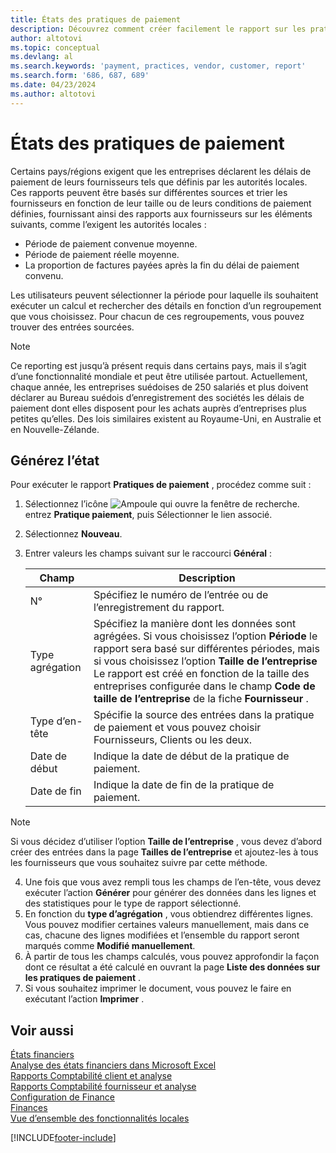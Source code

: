 ```yaml
---
title: États des pratiques de paiement
description: Découvrez comment créer facilement le rapport sur les pratiques de paiement pour les fournisseurs et les clients.
author: altotovi
ms.topic: conceptual
ms.devlang: al
ms.search.keywords: 'payment, practices, vendor, customer, report'
ms.search.form: '686, 687, 689'
ms.date: 04/23/2024
ms.author: altotovi
--- 
```


# États des pratiques de paiement  

Certains pays/régions exigent que les entreprises déclarent les délais de paiement de leurs fournisseurs tels que définis par les autorités locales. Ces rapports peuvent être basés sur différentes sources et trier les fournisseurs en fonction de leur taille ou de leurs conditions de paiement définies, fournissant ainsi des rapports aux fournisseurs sur les éléments suivants, comme l’exigent les autorités locales :  

- Période de paiement convenue moyenne.  
- Période de paiement réelle moyenne.   
- La proportion de factures payées après la fin du délai de paiement convenu. 

Les utilisateurs peuvent sélectionner la période pour laquelle ils souhaitent exécuter un calcul et rechercher des détails en fonction d’un regroupement que vous choisissez. Pour chacun de ces regroupements, vous pouvez trouver des entrées sourcées. 

> [!NOTE]
> Ce reporting est jusqu’à présent requis dans certains pays, mais il s’agit d’une fonctionnalité mondiale et peut être utilisée partout. Actuellement, chaque année, les entreprises suédoises de 250 salariés et plus doivent déclarer au Bureau suédois d’enregistrement des sociétés les délais de paiement dont elles disposent pour les achats auprès d’entreprises plus petites qu’elles. Des lois similaires existent au Royaume-Uni, en Australie et en Nouvelle-Zélande.  

## Générez l’état 

Pour exécuter le rapport **Pratiques de paiement** , procédez comme suit :

1. Sélectionnez l’icône ![Ampoule qui ouvre la fenêtre de recherche.](media/ui-search/search_small.png "Dites-moi ce que vous voulez faire") entrez **Pratique paiement**, puis Sélectionner le lien associé. 
2. Sélectionnez **Nouveau**.
3. Entrer valeurs les champs suivant sur le raccourci **Général** :

   | Champ | Description |
   |---------|-----------------------------------|
   | N° | Spécifiez le numéro de l’entrée ou de l’enregistrement du rapport. |
   | Type agrégation | Spécifiez la manière dont les données sont agrégées. Si vous choisissez l’option **Période** le rapport sera basé sur différentes périodes, mais si vous choisissez l’option **Taille de l’entreprise** Le rapport est créé en fonction de la taille des entreprises configurée dans le champ **Code de taille de l’entreprise** de la fiche **Fournisseur** . |
   | Type d’en-tête | Spécifie la source des entrées dans la pratique de paiement et vous pouvez choisir Fournisseurs, Clients ou les deux. |
   | Date de début | Indique la date de début de la pratique de paiement. |
   | Date de fin | Indique la date de fin de la pratique de paiement. |

> [!NOTE]
> Si vous décidez d’utiliser l’option **Taille de l’entreprise** , vous devez d’abord créer des entrées dans la page **Tailles de l’entreprise** et ajoutez-les à tous les fournisseurs que vous souhaitez suivre par cette méthode.

4. Une fois que vous avez rempli tous les champs de l’en-tête, vous devez exécuter l’action **Générer** pour générer des données dans les lignes et des statistiques pour le type de rapport sélectionné.
5. En fonction du **type d’agrégation** , vous obtiendrez différentes lignes. Vous pouvez modifier certaines valeurs manuellement, mais dans ce cas, chacune des lignes modifiées et l’ensemble du rapport seront marqués comme **Modifié manuellement**.
6. À partir de tous les champs calculés, vous pouvez approfondir la façon dont ce résultat a été calculé en ouvrant la page **Liste des données sur les pratiques de paiement** .
7. Si vous souhaitez imprimer le document, vous pouvez le faire en exécutant l’action **Imprimer** .

## Voir aussi

[États financiers](finance-reports.md)  
[Analyse des états financiers dans Microsoft Excel](finance-analyze-excel.md)  
[Rapports Comptabilité client et analyse](receivables-reports.md)  
[Rapports Comptabilité fournisseur et analyse](payables-reports.md)  
[Configuration de Finance](finance-setup-finance.md)  
[Finances](finance.md)  
[Vue d’ensemble des fonctionnalités locales](about-localization.md)  

[!INCLUDE[footer-include](includes/footer-banner.md)]
